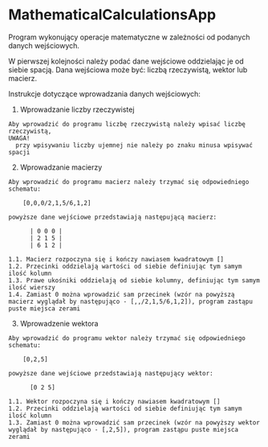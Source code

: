 # MathematicalCalculationsApp

Program wykonujący operacje matematyczne w zależności od podanych danych wejściowych.

W pierwszej kolejności należy podać dane wejściowe oddzielając je od siebie spacją.
Dana wejściowa może być: liczbą rzeczywistą, wektor lub macierz.

Instrukcje dotyczące wprowadzania danych wejściowych:

  1. Wprowadzanie liczby rzeczywistej
  
    Aby wprowadzić do programu liczbę rzeczywistą należy wpisać liczbę rzeczywistą,
    UWAGA!
      przy wpisywaniu liczby ujemnej nie należy po znaku minusa wpisywać spacji

  2. Wprowadzanie macierzy 

    Aby wprowadzić do programu macierz należy trzymać się odpowiedniego schematu:

        [0,0,0/2,1,5/6,1,2]
  
    powyższe dane wejściowe przedstawiają następującą macierz:
  
          | 0 0 0 |
          | 2 1 5 |
          | 6 1 2 |

    1.1. Macierz rozpoczyna się i kończy nawiasem kwadratowym []
    1.2. Przecinki oddzielają wartości od siebie definiując tym samym ilość kolumn
    1.3. Prawe ukośniki oddzielają od siebie kolumny, definiując tym samym ilość wierszy
    1.4. Zamiast 0 można wprowadzić sam przecinek (wzór na powyższą macierz wyglądał by następująco - [,,/2,1,5/6,1,2]), program zastąpu puste miejsca zerami
 
  3. Wprowadzenie wektora
  
    Aby wprowadzić do programu wektor należy trzymać się odpowiedniego schematu:
    
        [0,2,5]
    
    powyższe dane wejściowe przedstawiają następujący wektor:
    
          [0 2 5]
          
    1.1. Wektor rozpoczyna się i kończy nawiasem kwadratowym []
    1.2. Przecinki oddzielają wartości od siebie definiując tym samym ilość kolumn
    1.3. Zamiast 0 można wprowadzić sam przecinek (wzór na powyższy wektor wyglądał by następująco - [,2,5]), program zastąpu puste miejsca zerami
